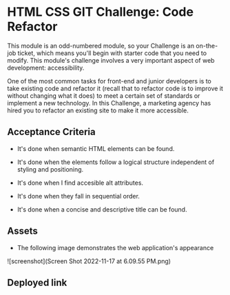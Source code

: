 # HTML CSS GIT Challenge: Code Refactor

This module is an odd-numbered module, so your Challenge is an on-the-job ticket, which means you'll begin with starter code that you need to modify. This module's challenge involves a very important aspect of web development: accessibility.

One of the most common tasks for front-end and junior developers is to take existing code and refactor it (recall that to refactor code is to improve it without changing what it does) to meet a certain set of standards or implement a new technology. In this Challenge, a marketing agency has hired you to refactor an existing site to make it more accessible.

## Acceptance Criteria

* It's done when semantic HTML elements can be found.

* It's done when the elements follow a logical structure independent of styling and positioning.

* It's done when I find accesible alt attributes.

* It's done when they fall in sequential order.

* It's done when a concise and descriptive title can be found.

## Assets

* The following image demonstrates the web application's appearance

![screenshot](Screen Shot 2022-11-17 at 6.09.55 PM.png)

## Deployed link
